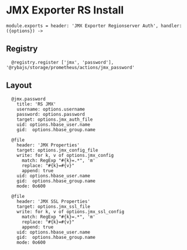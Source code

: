 
# JMX Exporter RS Install

    module.exports = header: 'JMX Exporter Regionserver Auth', handler: ({options}) ->

## Registry

      @registry.register ['jmx', 'password'], '@rybajs/storage/prometheus/actions/jmx_password'

## Layout

      @jmx.password
        title: 'RS JMX'
        username: options.username
        password: options.password
        target: options.jmx_auth_file
        uid: options.hbase_user.name
        gid:  options.hbase_group.name

      @file
        header: 'JMX Properties'
        target: options.jmx_config_file
        write: for k, v of options.jmx_config
          match: RegExp "#{k}=.*", 'm'
          replace: "#{k}=#{v}"
          append: true
        uid: options.hbase_user.name
        gid:  options.hbase_group.name
        mode: 0o600

      @file
        header: 'JMX SSL Properties'
        target: options.jmx_ssl_file
        write: for k, v of options.jmx_ssl_config
          match: RegExp "#{k}=.*", 'm'
          replace: "#{k}=#{v}"
          append: true
        uid: options.hbase_user.name
        gid:  options.hbase_group.name
        mode: 0o600
